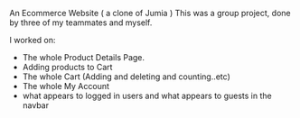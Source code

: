 An Ecommerce Website ( a clone of Jumia ) 
This was a group project, done by three of my teammates and myself.

I worked on:
- The whole Product Details Page.
- Adding products to Cart 
- The whole Cart (Adding and deleting and counting..etc) 
- The whole My Account 
- what appears to logged in users and what appears to guests in the navbar 

